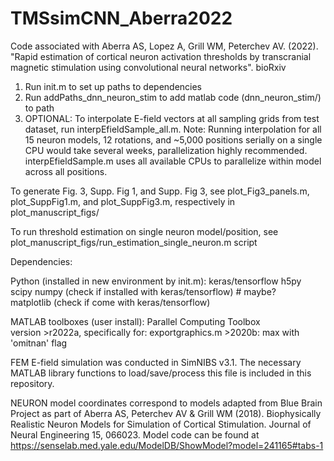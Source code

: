 # TMSsimCNN_Aberra2022
Code associated with Aberra AS, Lopez A, Grill WM, Peterchev AV. (2022). "Rapid estimation of cortical neuron activation thresholds by transcranial magnetic stimulation using convolutional neural networks".  bioRxiv

1) Run init.m to set up paths to dependencies
2) Run addPaths_dnn_neuron_stim to add matlab code (dnn_neuron_stim/) to path 
3) OPTIONAL: To interpolate E-field vectors at all sampling grids from test dataset, run interpEfieldSample_all.m. Note: Running interpolation for all 15 neuron models, 12 rotations, and ~5,000 positions serially on a single CPU would take several weeks, parallelization highly recommended. interpEfieldSample.m uses all available CPUs to parallelize within model across all positions. 

To generate Fig. 3, Supp. Fig 1, and Supp. Fig 3, see plot_Fig3_panels.m, plot_SuppFig1.m, and plot_SuppFig3.m, respectively in plot_manuscript_figs/

To run threshold estimation on single neuron model/position, see plot_manuscript_figs/run_estimation_single_neuron.m script

Dependencies:

Python (installed in new environment by init.m): 
    keras/tensorflow
    h5py
    scipy
    numpy (check if installed with keras/tensorflow)
    # maybe?    
    matplotlib (check if come with keras/tensorflow)

MATLAB toolboxes (user install):
    Parallel Computing Toolbox  
    version >r2022a, specifically for:
        exportgraphics.m 
        >2020b:
        max with 'omitnan' flag

FEM E-field simulation was conducted in SimNIBS v3.1. The necessary MATLAB library functions to load/save/process this file is included in this repository. 

NEURON model coordinates correspond to models adapted from Blue Brain Project as part of Aberra AS, Peterchev AV & Grill WM (2018). Biophysically Realistic Neuron Models for Simulation of Cortical Stimulation. Journal of Neural Engineering 15, 066023. Model code can be found at https://senselab.med.yale.edu/ModelDB/ShowModel?model=241165#tabs-1

  